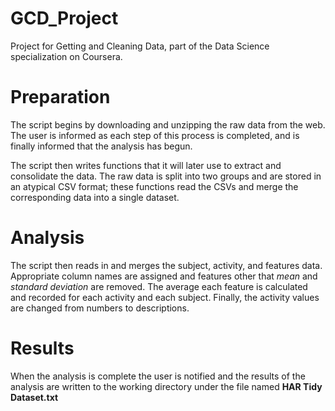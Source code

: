 GCD_Project
===========

Project for Getting and Cleaning Data, part of the Data Science specialization on Coursera.

# Preparation

The script begins by downloading and unzipping the raw data from the web. The user is informed as each step of this process is completed, and is finally informed that the analysis has begun.

The script then writes functions that it will later use to extract and consolidate the data. The raw data is split into two groups and are stored in an atypical CSV format; these functions read the CSVs and merge the corresponding data into a single dataset.

# Analysis

The script then reads in and merges the subject, activity, and features data.  Appropriate column names are assigned and features other that *mean* and *standard deviation* are removed. The average each feature is calculated and recorded for each activity and each subject. Finally, the activity values are changed from numbers to descriptions.

# Results

When the analysis is complete the user is notified and the results of the analysis are written to the working directory under the file named **HAR Tidy Dataset.txt**